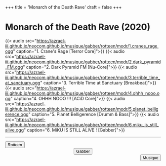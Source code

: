 +++
title = 'Monarch of the Death Rave'
draft = false
+++
# Monarch of the Death Rave (2020)

{{< audio src="https://azrael-iii.github.io/neocom.github.io/musique/gabber/rotteen/modr/1.cranes_rage.ogg" caption="1. Crane's Rage [Terror Core]">}}
{{< audio src="https://azrael-iii.github.io/neocom.github.io/musique/gabber/rotteen/modr/2.dark_pyramid_FM.ogg" caption="2. Dark Pyramid FM [Nu-Core]">}}
{{< audio src="https://azrael-iii.github.io/neocom.github.io/musique/gabber/rotteen/modr/3.terrible_time_at_sanctuary.ogg" caption="3. Terrible Time at Sanctuary [Breakbeat]">}}
{{< audio src="https://azrael-iii.github.io/neocom.github.io/musique/gabber/rotteen/modr/4.ohhh_nooo.ogg" caption="4. OHHH NOOO !!! [ACiD Core]">}}
{{< audio src="https://azrael-iii.github.io/neocom.github.io/musique/gabber/rotteen/modr/5.planet_belligerence.ogg" caption="5. Planet Belligerence [Drumm & Bass]">}}
{{< audio src="https://azrael-iii.github.io/neocom.github.io/musique/gabber/rotteen/modr/6.miku_is_still_alive.ogg" caption="6. MiKU IS STILL ALIVE ! [Gabber]">}}

***
<div align="left"><button onclick="window.location.href='https://azrael-iii.github.io/neocom.github.io/musique/gabber/rotteen';">Rotteen</button></div>
<div align="center"><button onclick="window.location.href='https://azrael-iii.github.io/neocom.github.io/musique/gabber';">Gabber</button></div>
<div align="right"><button onclick="window.location.href='https://azrael-iii.github.io/neocom.github.io/musique';">Musique</button></div>